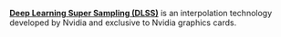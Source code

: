 [**Deep Learning Super Sampling (DLSS)**](https://www.nvidia.com/en-us/geforce/technologies/dlss/)
is an interpolation technology developed by Nvidia and exclusive to Nvidia graphics cards.
